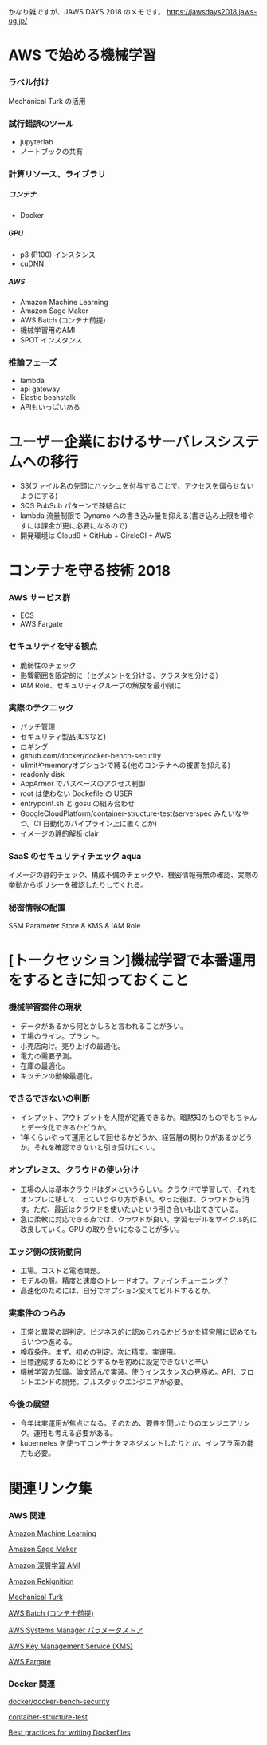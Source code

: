 かなり雑ですが、JAWS DAYS 2018 のメモです。
https://jawsdays2018.jaws-ug.jp/

# AWS で始める機械学習

### ラベル付け

Mechanical Turk の活用

### 試行錯誤のツール

* jupyterlab
* ノートブックの共有

### 計算リソース、ライブラリ

##### コンテナ

* Docker

##### GPU

* p3 (P100) インスタンス
* cuDNN

##### AWS

* Amazon Machine Learning
* Amazon Sage Maker
* AWS Batch (コンテナ前提)
* 機械学習用のAMI
* SPOT インスタンス

### 推論フェーズ

* lambda
* api gateway
* Elastic beanstalk
* APIもいっぱいある

# ユーザー企業におけるサーバレスシステムへの移行

* S3(ファイル名の先頭にハッシュを付与することで、アクセスを偏らせないようにする)
* SQS PubSub パターンで疎結合に
* lambda 流量制限で Dynamo への書き込み量を抑える(書き込み上限を増やすには課金が更に必要になるので)
* 開発環境は Cloud9 + GitHub + CircleCI + AWS

# コンテナを守る技術 2018

### AWS サービス群

* ECS
* AWS Fargate

### セキュリティを守る観点

* 脆弱性のチェック
* 影響範囲を限定的に（セグメントを分ける、クラスタを分ける）
* IAM Role、セキュリティグループの解放を最小限に

### 実際のテクニック

* パッチ管理
* セキュリティ製品(IDSなど)
* ロギング
* github.com/docker/docker-bench-security
* ulimitやmemoryオプションで縛る(他のコンテナへの被害を抑える)
* readonly disk
* AppArmor でパスベースのアクセス制御
* root は使わない Dockefile の USER
* entrypoint.sh と gosu の組み合わせ
* GoogleCloudPlatform/container-structure-test(serverspec みたいなやつ。CI 自動化のパイプライン上に置くとか)
* イメージの静的解析 clair

### SaaS のセキュリティチェック aqua

イメージの静的チェック、構成不備のチェックや、機密情報有無の確認、実際の挙動からポリシーを確認したりしてくれる。

### 秘密情報の配置

SSM Parameter Store & KMS & IAM Role

# [トークセッション]機械学習で本番運用をするときに知っておくこと

### 機械学習案件の現状

* データがあるから何とかしろと言われることが多い。
* 工場のライン。プラント。
* 小売店向け。売り上げの最適化。
* 電力の需要予測。
* 在庫の最適化。
* キッチンの動線最適化。

### できるできないの判断

* インプット、アウトプットを人間が定義できるか。暗黙知のものでもちゃんとデータ化できるかどうか。
* 1年くらいやって運用として回せるかどうか、経営層の関わりがあるかどうか。それを確認できないと引き受けにくい。

### オンプレミス、クラウドの使い分け

* 工場の人は基本クラウドはダメというらしい。クラウドで学習して、それをオンプレに移して、っていうやり方が多い。やった後は、クラウドから消す。ただ、最近はクラウドを使いたいという引き合いも出てきている。
* 急に柔軟に対応できる点では、クラウドが良い。学習モデルをサイクル的に改良していく。GPU の取り合いになることが多い。

### エッジ側の技術動向

* 工場。コストと電池問題。
* モデルの層。精度と速度のトレードオフ。ファインチューニング？
* 高速化のためには、自分でオプション変えてビルドするとか。

### 実案件のつらみ

* 正常と異常の誤判定。ビジネス的に認められるかどうかを経営層に認めてもらいつつ進める。
* 検収条件。まず、初めの判定。次に精度。実運用。
* 目標達成するためにどうするかを初めに設定できないと辛い
* 機械学習の知識。論文読んで実装。使うインスタンスの見極め。API、フロントエンドの開発。フルスタックエンジニアが必要。

### 今後の展望

* 今年は実運用が焦点になる。そのため、要件を聞いたりのエンジニアリング。運用も考える必要がある。
* kubernetes を使ってコンテナをマネジメントしたりとか、インフラ面の能力も必要。


# 関連リンク集

### AWS 関連

[Amazon Machine Learning](https://aws.amazon.com/jp/machine-learning/)

[Amazon Sage Maker](https://aws.amazon.com/jp/sagemaker/)

[Amazon 深層学習 AMI](https://aws.amazon.com/jp/machine-learning/amis/)

[Amazon Rekignition](https://aws.amazon.com/jp/rekognition/)

[Mechanical Turk](https://aws.amazon.com/jp/mturk/)

[AWS Batch (コンテナ前提)](https://aws.amazon.com/jp/batch/)

[AWS Systems Manager パラメータストア](https://docs.aws.amazon.com/ja_jp/systems-manager/latest/userguide/systems-manager-paramstore.html)

[AWS Key Management Service (KMS)](https://aws.amazon.com/jp/kms/)

[AWS Fargate](https://aws.amazon.com/jp/fargate/)

### Docker 関連

[docker/docker-bench-security](https://github.com/docker/docker-bench-security)

[container-structure-test](https://github.com/GoogleCloudPlatform/container-structure-test)

[Best practices for writing Dockerfiles](https://docs.docker.com/develop/develop-images/dockerfile_best-practices/)
